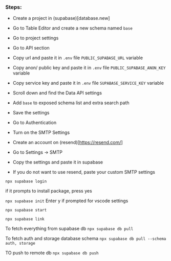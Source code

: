 ### Steps:

- Create a project in (supabase)[database.new]
- Go to Table Editor and create a new schema named `base`

- Go to project settings
<!-- - Go to database settings -->
<!-- - Go to network restrictions -> restrict all access (This will restrict all access to database externally) -->

- Go to API section 
- Copy url and paste it in `.env` file `PUBLIC_SUPABASE_URL` variable
- Copy anon/ public key and paste it in `.env` file `PUBLIC_SUPABASE_ANON_KEY` variable
- Copy service key and paste it in `.env` file `SUPABASE_SERVICE_KEY` variable
- Scroll down and find the Data API settings
- Add `base` to exposed schema list and extra search path
- Save the settings

- Go to Authentication
- Turn on the SMTP Settings
- Create an account on (resend)[https://resend.com/]
- Go to Settings -> SMTP
- Copy the settings and paste it in supabase 
- If you do not want to use resend, paste your custom SMTP settings



`npx supabase login`

if it prompts to install package, press yes

`npx supabase init`
Enter y if prompted for vscode settings

`npx supabase start`

`npx supabase link`

To fetch everything from supabase db
`npx supabase db pull`

To fetch auth and storage database schema
`npx supabase db pull --schema auth, storage`

TO push to remote db
`npx supabase db push`